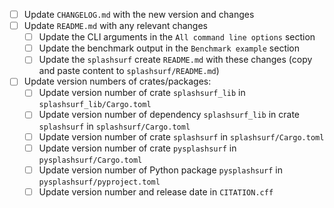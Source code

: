  - [ ] Update `CHANGELOG.md` with the new version and changes
 - [ ] Update `README.md` with any relevant changes
   - [ ] Update the CLI arguments in the `All command line options` section
   - [ ] Update the benchmark output in the `Benchmark example` section
   - [ ] Update the `splashsurf` create `README.md` with these changes (copy and paste content to `splashsurf/README.md`)
 - [ ] Update version numbers of crates/packages:
   - [ ] Update version number of crate `splashsurf_lib` in `splashsurf_lib/Cargo.toml`
   - [ ] Update version number of dependency `splashsurf_lib` in crate `splashsurf` in `splashsurf/Cargo.toml`
   - [ ] Update version number of crate `splashsurf` in `splashsurf/Cargo.toml`
   - [ ] Update version number of crate `pysplashsurf` in `pysplashsurf/Cargo.toml`
   - [ ] Update version number of Python package `pysplashsurf` in `pysplashsurf/pyproject.toml`
   - [ ] Update version number and release date in `CITATION.cff`
